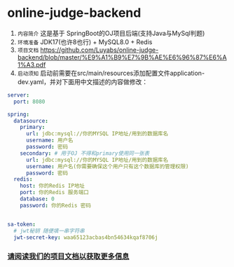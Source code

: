 # online-judge-backend
1. `内容简介` 这是基于 SpringBoot的OJ项目后端(支持Java与MySql判题) 
2. `环境准备` JDK17(也许8也行) + MySQL8.0 + Redis
3. `项目文档` https://github.com/Luyabs/online-judge-backend/blob/master/%E9%A1%B9%E7%9B%AE%E6%96%87%E6%A1%A3.pdf
4. `启动须知` 启动前需要在src/main/resources添加配置文件application-dev.yaml，并对下面用中文描述的内容做修改：
```yaml
server:
  port: 8080

spring:
  datasource:
    primary:
      url: jdbc:mysql://你的MYSQL IP地址/用到的数据库名
      username: 用户名
      password: 密码
    secondary: # 用于OJ 不得和primary使用同一张表
      url: jdbc:mysql://你的MYSQL IP地址/用到的数据库名 
      username: 用户名(你需要确保这个用户只有这个数据库的管理权限)
      password: 密码
  redis:
    host: 你的Redis IP地址
    port: 你的Redis 服务端口
    database: 0
    password: 你的Redis 密码


sa-token:
  # jwt秘钥 随便填一串字符串
  jwt-secret-key: waa65123acbas4bn54634kqaf8706j

```
### [请阅读我们的项目文档以获取更多信息](https://github.com/Luyabs/online-judge-backend/blob/master/%E9%A1%B9%E7%9B%AE%E6%96%87%E6%A1%A3.pdf)
